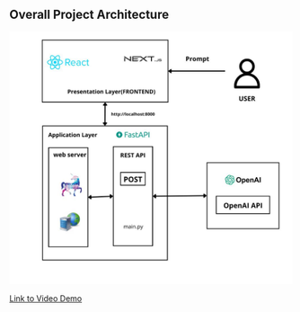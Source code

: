 ## Overall Project Architecture

![Project Architecture](https://github.com/AyaElAmari/AI_AUTHOR_FINAL_PROJECT/blob/main/architecture_AI_Author.png)

[Link to Video Demo](https://drive.google.com/file/d/1YV13-MRoontcunXIbTmx0Xpa_E-Bb5q8/view?usp=drive_link)
